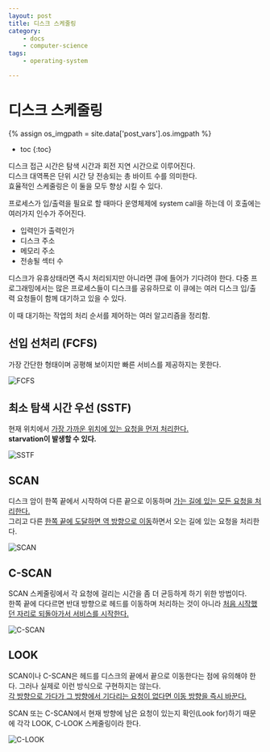 ```yaml
---
layout: post
title: 디스크 스케줄링
category:
    - docs
    - computer-science
tags:
    - operating-system

---
```

# 디스크 스케줄링

{% assign os_imgpath = site.data['post_vars'].os.imgpath %}

* toc
{:toc}

디스크 접근 시간은 탐색 시간과 회전 지연 시간으로 이루어진다.  
디스크 대역폭은 단위 시간 당 전송되는 총 바이트 수를 의미한다.  
효율적인 스케줄링은 이 둘을 모두 향상 시킬 수 있다.

프로세스가 입/출력을 필요로 할 때마다 운영체제에 system call을 하는데 이 호출에는 여러가지 인수가 주어진다.

* 입력인가 출력인가
* 디스크 주소
* 메모리 주소
* 전송될 섹터 수

디스크가 유휴상태라면 즉시 처리되지만 아니라면 큐에 들어가 기다려야 한다. 다중 프로그래밍에서는 많은 프로세스들이 디스크를 공유하므로 이 큐에는 여러 디스크 입/출력 요청들이 함께 대기하고 있을 수 있다.

이 때 대기하는 작업의 처리 순서를 제어하는 여러 알고리즘을 정리함.

## 선입 선처리 (FCFS)
가장 간단한 형태이며 공평해 보이지만 빠른 서비스를 제공하지는 못한다.

![FCFS]({{os_imgpath}}/disk-scheduling-fcfs.png)

## 최소 탐색 시간 우선 (SSTF)
현재 위치에서 <u>가장 가까운 위치에 있는 요청을 먼저 처리한다.</u>  
**starvation이 발생할 수 있다.**

![SSTF]({{os_imgpath}}/disk-scheduling-sstf.png)

## SCAN
디스크 암이 한쪽 끝에서 시작하여 다른 끝으로 이동하며 <u>가는 길에 있는 모든 요청을 처리한다.</u>  
그리고 다른 <u>한쪽 끝에 도달하면 역 방향으로 이동</u>하면서 오는 길에 있는 요청을 처리한다.

![SCAN]({{os_imgpath}}/disk-scheduling-scan.png)

## C-SCAN
SCAN 스케줄링에서 각 요청에 걸리는 시간을 좀 더 균등하게 하기 위한 방법이다.  
한쪽 끝에 다다르면 반대 방향으로 헤드를 이동하며 처리하는 것이 아니라 <u>처음 시작했던 자리로 되돌아가서 서비스를 시작한다.</u>  

![C-SCAN]({{os_imgpath}}/disk-scheduling-c-scan.png)

## LOOK
SCAN이나 C-SCAN은 헤드를 디스크의 끝에서 끝으로 이동한다는 점에 유의해야 한다. 그러나 실제로 이런 방식으로 구현하지는 않는다.  
<u>각 방향으로 가다가 그 방향에서 기다리는 요청이 없다면 이동 방향을 즉시 바꾼다.</u>  

SCAN 또는 C-SCAN에서 현재 방향에 남은 요청이 있는지 확인(Look for)하기 때문에 각각 LOOK, C-LOOK 스케줄링이라 한다.

![C-LOOK]({{os_imgpath}}/disk-scheduling-c-look.png)